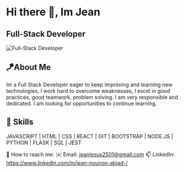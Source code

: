 # Hi there 👋, Im Jean
## Full-Stack Developer
![Full-Stack Developer](https://user-images.githubusercontent.com/74038190/225813708-98b745f2-7d22-48cf-9150-083f1b00d6c9.gif)
## 🪁About Me
Im a Full Stack Developer eager to keep improving and learning new technologies, I work hard to overcome weaknesses, I excel in good practices, good teamwork, problem solving. I am very responsible and dedicated. I am looking for opportunities to continue learning.


 ## 🎯 Skills 
 JAVASCRIPT | HTML | CSS | REACT | GIT | BOOTSTRAP | NODE.JS | PYTHON | FLASK | SQL | JEST

 🔮 How to reach me: 
  ✉️ Email: jeanjesus2501@gmail.com
  📫 LinkedIn: https://www.linkedin.com/in/jean-nounon-abiad-/
  







